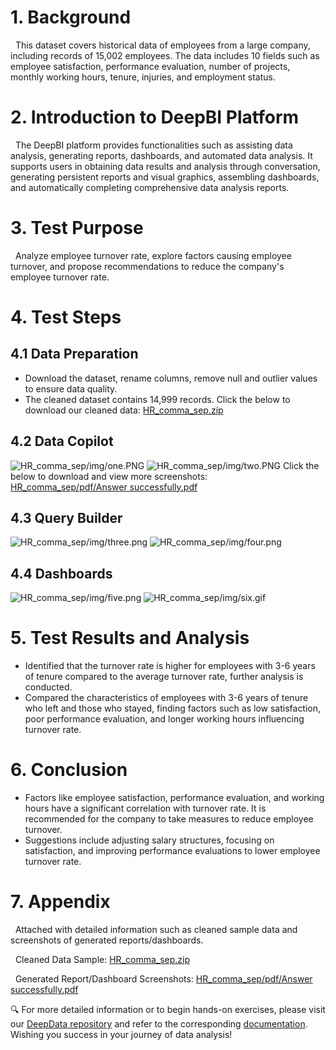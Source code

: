 # 1. Background
 
  This dataset covers historical data of employees from a large company, including records of 15,002 employees. The data includes 10 fields such as employee satisfaction, performance evaluation, number of projects, monthly working hours, tenure, injuries, and employment status.
# 2. Introduction to DeepBI Platform
  
  The DeepBI platform provides functionalities such as assisting data analysis, generating reports, dashboards, and automated data analysis. It supports users in obtaining data results and analysis through conversation, generating persistent reports and visual graphics, assembling dashboards, and automatically completing comprehensive data analysis reports.
# 3. Test Purpose

  Analyze employee turnover rate, explore factors causing employee turnover, and propose recommendations to reduce the company's employee turnover rate.
# 4. Test Steps
## 4.1  Data Preparation

- Download the dataset, rename columns, remove null and outlier values to ensure data quality.
- The cleaned dataset contains 14,999 records.
  Click the below to download our cleaned data:
  [HR_comma_sep.zip](./data/HR_comma_sep.zip)
## 4.2 Data Copilot
![HR_comma_sep/img/one.PNG](./img/one.PNG)
![HR_comma_sep/img/two.PNG](./img/two.PNG)
Click the below to download and view more screenshots:
[HR_comma_sep/pdf/Answer successfully.pdf](./pdf/All%20case%20screenshots.pdf)
## 4.3 Query Builder
![HR_comma_sep/img/three.png](./img/three.png)
![HR_comma_sep/img/four.png](./img/four.png)
## 4.4 Dashboards
![HR_comma_sep/img/five.png](./img/five.png)
![HR_comma_sep/img/six.gif](./img/six.gif)
# 5. Test Results and Analysis

- Identified that the turnover rate is higher for employees with 3-6 years of tenure compared to the average turnover rate, further analysis is conducted.
- Compared the characteristics of employees with 3-6 years of tenure who left and those who stayed, finding factors such as low satisfaction, poor performance evaluation, and longer working hours influencing turnover rate.
# 6. Conclusion

- Factors like employee satisfaction, performance evaluation, and working hours have a significant correlation with turnover rate. It is recommended for the company to take measures to reduce employee turnover.
- Suggestions include adjusting salary structures, focusing on satisfaction, and improving performance evaluations to lower employee turnover rate.
# 7. Appendix

  Attached with detailed information such as cleaned sample data and screenshots of generated reports/dashboards.

  Cleaned Data Sample:
[HR_comma_sep.zip](./data/HR_comma_sep.zip)

  Generated Report/Dashboard Screenshots:
[HR_comma_sep/pdf/Answer successfully.pdf](./pdf/All%20case%20screenshots.pdf)

🔍 For more detailed information or to begin hands-on exercises, please visit our [DeepData repository](https://github.com/DeepInsight-AI/DeepData) and refer to the corresponding [documentation](https://deepthought.feishu.cn/wiki/space/7323090769442193412?ccm_open_type=lark_wiki_spaceLink&open_tab_from=wiki_home). Wishing you success in your journey of data analysis!